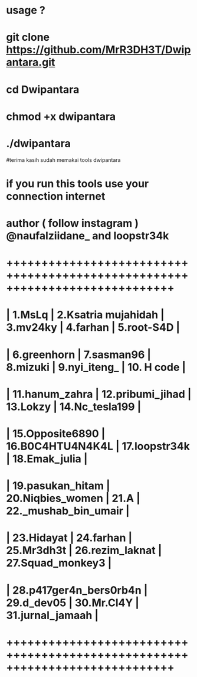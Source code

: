 # usage ?

# git clone https://github.com/MrR3DH3T/Dwipantara.git
# cd Dwipantara
# chmod +x dwipantara 
# ./dwipantara 

#terima kasih sudah memakai tools dwipantara 

# if you run this tools use your connection internet

# author ( follow instagram ) @naufalziidane_ and loopstr34k

# ++++++++++++++++++++++++++++++++++++++++++++++++++++++++++++++++++++++++++++
# | 1.MsLq | 2.Ksatria mujahidah | 3.mv24ky | 4.farhan | 5.root-S4D          |         
# | 6.greenhorn | 7.sasman96 | 8.mizuki | 9.nyi_iteng_ | 10. H code          |
# | 11.hanum_zahra | 12.pribumi_jihad | 13.Lokzy | 14.Nc_tesla199            |
# | 15.Opposite6890 | 16.B0C4HTU4N4K4L | 17.loopstr34k | 18.Emak_julia       |
# | 19.pasukan_hitam | 20.Niqbies_women | 21.A | 22._mushab_bin_umair        |
# | 23.Hidayat | 24.farhan | 25.Mr3dh3t | 26.rezim_laknat | 27.Squad_monkey3 |
# | 28.p417ger4n_bers0rb4n | 29.d_dev05 | 30.Mr.Cl4Y | 31.jurnal_jamaah      |
# ++++++++++++++++++++++++++++++++++++++++++++++++++++++++++++++++++++++++++++
